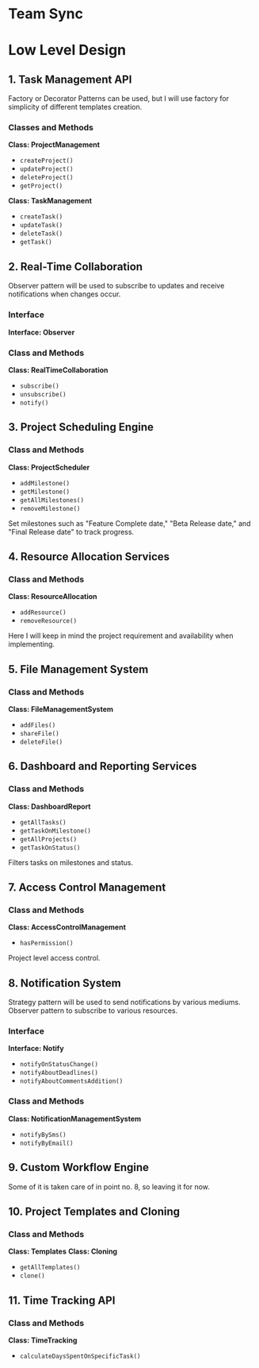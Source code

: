 # Team Sync

# Low Level Design

## 1. Task Management API

Factory or Decorator Patterns can be used, but I will use factory for simplicity of different templates creation.

### Classes and Methods

**Class: ProjectManagement**
- `createProject()`
- `updateProject()`
- `deleteProject()`
- `getProject()`

**Class: TaskManagement**
- `createTask()`
- `updateTask()`
- `deleteTask()`
- `getTask()`

## 2. Real-Time Collaboration

Observer pattern will be used to subscribe to updates and receive notifications when changes occur.

### Interface

**Interface: Observer**

### Class and Methods

**Class: RealTimeCollaboration**
- `subscribe()`
- `unsubscribe()`
- `notify()`

## 3. Project Scheduling Engine

### Class and Methods

**Class: ProjectScheduler**
- `addMilestone()`
- `getMilestone()`
- `getAllMilestones()`
- `removeMilestone()`

Set milestones such as "Feature Complete date," "Beta Release date," and "Final Release date" to track progress.

## 4. Resource Allocation Services

### Class and Methods

**Class: ResourceAllocation**
- `addResource()`
- `removeResource()`

Here I will keep in mind the project requirement and availability when implementing.

## 5. File Management System

### Class and Methods

**Class: FileManagementSystem**
- `addFiles()`
- `shareFile()`
- `deleteFile()`

## 6. Dashboard and Reporting Services

### Class and Methods

**Class: DashboardReport**
- `getAllTasks()`
- `getTaskOnMilestone()`
- `getAllProjects()`
- `getTaskOnStatus()`

Filters tasks on milestones and status.

## 7. Access Control Management

### Class and Methods

**Class: AccessControlManagement**
- `hasPermission()`

Project level access control.

## 8. Notification System

Strategy pattern will be used to send notifications by various mediums. Observer pattern to subscribe to various resources.

### Interface

**Interface: Notify**
- `notifyOnStatusChange()`
- `notifyAboutDeadlines()`
- `notifyAboutCommentsAddition()`

### Class and Methods

**Class: NotificationManagementSystem**
- `notifyBySms()`
- `notifyByEmail()`

## 9. Custom Workflow Engine

Some of it is taken care of in point no. 8, so leaving it for now.

## 10. Project Templates and Cloning

### Class and Methods

**Class: Templates**
**Class: Cloning**
- `getAllTemplates()`
- `clone()`

## 11. Time Tracking API

### Class and Methods

**Class: TimeTracking**
- `calculateDaysSpentOnSpecificTask()`



